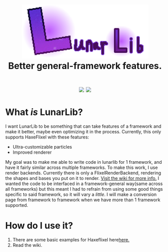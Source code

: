 <h1 align="center">
  <img width="400" src="https://github.com/ZSolarDev/LunarLib/blob/main/assets/Logo-full-highres.png">
  <br> Better general-framework features.
</h1>

<h1 align="center">
  <img width="130" src="https://badgen.net/haxelib/d/LunarLib">
  <img width="140" src="https://badgen.net/haxelib/v/LunarLib">
</h1>

# What *is* LunarLib?
I want LunarLib to be something that can take features of a framework and make it better, maybe even optimizing it in the process. Currently, this only supports HaxeFlixel with these features:
- Ultra-customizable particles
- Improved renderer

My goal was to make me able to write code in lunarlib for 1 framework, and have it fairly similar across multiple frameworks. To make this work, I use render backends. Currently there is only a FlixelRenderBackend, rendering the shapes and bases you put on it to render. [Visit the wiki for more info.](https://github.com/ZSolarDev/LunarLib/wiki/Renderer) I wanted the code to be interfaced in a framework-general way(same across all frameworks) but this meant I had to refrain from using some good things specific to said framework, so it will vary a *little*. I will make a conversion page from framework to framework when we have more than 1 framework supported.

# How do  I use it?
1. There are some basic examples for Haxeflixel here[here.](https://github.com/ZSolarDev/LunarLib/wiki/HaxeFlixel#-------lunarrenderer)
2. Read the wiki.
